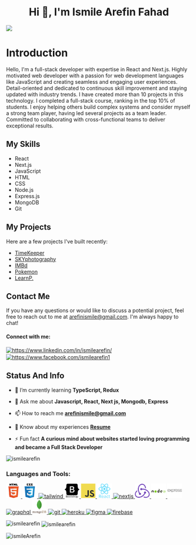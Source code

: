 <h1 align="center">Hi 👋, I'm Ismile Arefin Fahad</h1>
<img src='https://i.ibb.co/BcM98mf/Blue-Gaming-Facebook-Cover.png'/>

# Introduction

Hello, I'm a full-stack developer with expertise in React and Next.js. Highly motivated web developer with a passion for web development languages like JavaScript and creating seamless and engaging user experiences. Detail-oriented and dedicated to continuous skill improvement and staying updated with industry trends.
I have created more than 10 projects in this technology. I completed a full-stack course, ranking in the top 10% of students. I enjoy helping others build complex systems and consider myself a strong team player, having led several projects as a team leader. Committed to collaborating with cross-functional teams to deliver exceptional results.

## My Skills

- React
- Next.js
- JavaScript
- HTML
- CSS
- Node.js
- Express.js
- MongoDB
- Git

## My Projects

Here are a few projects I've built recently:

- [TimeKeeper](https://timekeeper-217e1.web.app/)
- [SKYphotography](https://sky-photography-6f7e7.web.app/)
- [IMBd](https://im-bd-clone.vercel.app/)
- [Pokemon](https://splendorous-stroopwafel-65ceba.netlify.app/)
- [LearnP.](https://assignment-ten-51bc6.web.app/courses/1)


## Contact Me

If you have any questions or would like to discuss a potential project, feel free to reach out to me at arefinismile@gmail.com. I'm always happy to chat!

<h4 align="left">Connect with me:</h4>
<p align="left">
<a href="https://www.linkedin.com/in/ismilearefin/" target="blank"><img align="center" src="https://raw.githubusercontent.com/rahuldkjain/github-profile-readme-generator/master/src/images/icons/Social/linked-in-alt.svg" alt="https://www.linkedin.com/in/ismilearefin/" height="30" width="40" /></a>
<a href="https://www.facebook.com/ismilearefin1" target="blank"><img align="center" src="https://raw.githubusercontent.com/rahuldkjain/github-profile-readme-generator/master/src/images/icons/Social/facebook.svg" alt="https://www.facebook.com/ismilearefin1" height="30" width="40" /></a>
</p>

## Status And Info

- 🌱 I’m currently learning **TypeScript, Redux**

- 💬 Ask me about **Javascript, React, Next js, Mongodb, Express**

- 📫 How to reach me **arefinismile@gmail.com**

- 📄 Know about my experiences **[Resume](https://docs.google.com/document/d/1PQW0fjAD2RW7cIRAQX-A6Qd5yxLcuAjLBwmk8SgY3RY/edit?usp=sharing)**

- ⚡ Fun fact **A curious mind about websites started loving programming and became a Full Stack Developer**
<p align="left"> <img src="https://komarev.com/ghpvc/?username=ismilearefin&label=Profile%20views&color=0e75b6&style=flat" alt="ismilearefin" /> </p>

<h3 align="left">Languages and Tools:</h3>
<p align="left"> 
  <a href="https://www.w3.org/html/" target="_blank" rel="noreferrer"> <img src="https://raw.githubusercontent.com/devicons/devicon/master/icons/html5/html5-original-wordmark.svg" alt="html5" width="40" height="40"/> </a>
  <a href="https://www.w3schools.com/css/" target="_blank" rel="noreferrer"> <img src="https://raw.githubusercontent.com/devicons/devicon/master/icons/css3/css3-original-wordmark.svg" alt="css3" width="40" height="40"/> </a>
  <a href="https://tailwindcss.com/" target="_blank" rel="noreferrer"> <img src="https://www.vectorlogo.zone/logos/tailwindcss/tailwindcss-icon.svg" alt="tailwind" width="40" height="40"/> </a> 
<a href="https://getbootstrap.com" target="_blank" rel="noreferrer"> <img src="https://raw.githubusercontent.com/devicons/devicon/master/icons/bootstrap/bootstrap-plain-wordmark.svg" alt="bootstrap" width="40" height="40"/> </a>
 <a href="https://developer.mozilla.org/en-US/docs/Web/JavaScript" target="_blank" rel="noreferrer"> <img src="https://raw.githubusercontent.com/devicons/devicon/master/icons/javascript/javascript-original.svg" alt="javascript" width="40" height="40"/> </a>
 <a href="https://reactjs.org/" target="_blank" rel="noreferrer"> <img src="https://raw.githubusercontent.com/devicons/devicon/master/icons/react/react-original-wordmark.svg" alt="react" width="40" height="40"/> </a>
 <a href="https://nextjs.org/" target="_blank" rel="noreferrer"> <img src="https://cdn.worldvectorlogo.com/logos/nextjs-2.svg" alt="nextjs" width="40" height="40"/> </a>
 <a href="https://redux.js.org" target="_blank" rel="noreferrer"> <img src="https://raw.githubusercontent.com/devicons/devicon/master/icons/redux/redux-original.svg" alt="redux" width="40" height="40"/> </a>  
 <a href="https://nodejs.org" target="_blank" rel="noreferrer"> <img src="https://raw.githubusercontent.com/devicons/devicon/master/icons/nodejs/nodejs-original-wordmark.svg" alt="nodejs" width="40" height="40"/> </a>  
<a href="https://expressjs.com" target="_blank" rel="noreferrer"> <img src="https://raw.githubusercontent.com/devicons/devicon/master/icons/express/express-original-wordmark.svg" alt="express" width="40" height="40"/> </a>
 <a href="https://graphql.org" target="_blank" rel="noreferrer"> <img src="https://www.vectorlogo.zone/logos/graphql/graphql-icon.svg" alt="graphql" width="40" height="40"/> </a>   
<a href="https://www.mongodb.com/" target="_blank" rel="noreferrer"> <img src="https://raw.githubusercontent.com/devicons/devicon/master/icons/mongodb/mongodb-original-wordmark.svg" alt="mongodb" width="40" height="40"/> </a> 
<a href="https://git-scm.com/" target="_blank" rel="noreferrer"> <img src="https://www.vectorlogo.zone/logos/git-scm/git-scm-icon.svg" alt="git" width="40" height="40"/> </a>
 <a href="https://heroku.com" target="_blank" rel="noreferrer"> <img src="https://www.vectorlogo.zone/logos/heroku/heroku-icon.svg" alt="heroku" width="40" height="40"/> </a> <a href="https://www.w3.org/html/" target="_blank" rel="noreferrer">
<a href="https://www.figma.com/" target="_blank" rel="noreferrer"> <img src="https://www.vectorlogo.zone/logos/figma/figma-icon.svg" alt="figma" width="40" height="40"/> </a> <a href="https://firebase.google.com/" target="_blank" rel="noreferrer"> <img src="https://www.vectorlogo.zone/logos/firebase/firebase-icon.svg" alt="firebase" width="40" height="40"/> </a>

<p><img align="left" src="https://github-readme-stats.vercel.app/api/top-langs?username=ismilearefin&show_icons=true&locale=en&layout=compact" alt="ismilearefin" /></p>

<p>&nbsp;<img align="center" src="https://github-readme-stats.vercel.app/api?username=ismilearefin&show_icons=true&locale=en" alt="ismilearefin" /></p>

<p><img align="center" src="https://github-readme-streak-stats.herokuapp.com/?user=ismilearefin" alt="ismileArefin" /></p>
